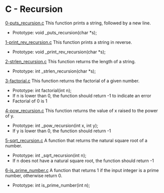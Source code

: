 # C - Recursion

[0-puts_recursion.c](./0-puts_recursion.c)
This function prints a string, followed by a new line.

- Prototype: void \_puts_recursion(char \*s);

[1-print_rev_recursion.c](./1-print_rev_recursion.c)
This function prints a string in reverse.

- Prototype: void \_print_rev_recursion(char \*s);

[2-strlen_recursion.c](./2-strlen_recursion.c)
This function returns the length of a string.

- Prototype: int \_strlen_recursion(char \*s);

[3-factorial.c](./3-factorial.c)
This function returns the factorial of a given number.

- Prototype: int factorial(int n);
- If n is lower than 0, the function should return -1 to indicate an error
- Factorial of 0 is 1

[4-pow_recursion.c](./4-pow_recursion.c)
This function returns the value of x raised to the power of y.

- Prototype: int \_pow_recursion(int x, int y);
- If y is lower than 0, the function should return -1

[5-sqrt_recursion.c](./5-sqrt_recursion.c)
A function that returns the natural square root of a number.

- Prototype: int \_sqrt_recursion(int n);
- If n does not have a natural square root, the function should return -1

[6-is_prime_number.c](./6-is_prime_number.c)
A function that returns 1 if the input integer is a prime number, otherwise return 0.

- Prototype: int is_prime_number(int n);
